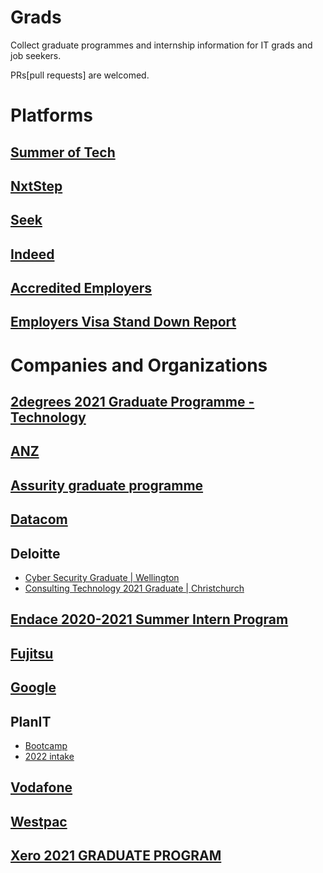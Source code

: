 # Grads
Collect graduate programmes and internship information for IT grads and job seekers.

PRs[pull requests] are welcomed.

# Platforms

## [Summer of Tech](https://summeroftech.co.nz/)

## [NxtStep](https://nxtstep.co.nz/jobs)

## [Seek](https://www.seek.co.nz/graduate-jobs-in-information-communication-technology?sortmode=ListedDate)

## [Indeed](https://nz.indeed.com/Graduate-Programme-jobs)

## [Accredited Employers](https://www.immigration.govt.nz/new-zealand-visas/apply-for-a-visa/tools-and-information/tools/accredited-employers-list)

## [Employers Visa Stand Down Report](https://www.employment.govt.nz/assets/Uploads/employers-visa-stand-down-report.pdf)

# Companies and Organizations

## [2degrees 2021 Graduate Programme - Technology](https://careers.2degreesmobile.co.nz/jobdetails/ajid/2ikK8/2degrees-2021-Graduate-Programme-TECHNOLOGY,34884)

## [ANZ](https://www.anz.co.nz/careers/graduate-programme/)

## [Assurity graduate programme](https://assurity.nz/careers/jobs/auckland-graduate-recruitment-programme-january-2020/)

## [Datacom](https://careers.datacom.co.nz/home/grads)

## Deloitte
- [Cyber Security Graduate | Wellington](https://jobs.lever.co/deloitte/f35e5a0b-e9bd-4f80-8165-d2248109f92e)
- [Consulting Technology 2021 Graduate | Christchurch](https://jobs.lever.co/deloitte/8d0a51af-1786-4412-9536-5caa8cc6295f)

## [Endace 2020-2021 Summer Intern Program](https://www.endace.com/about-us/careers/internships)

## [Fujitsu](https://www.fujitsu.com/nz/about/local/career/graduates/)

## [Google](https://summerofcode.withgoogle.com/)

## PlanIT
- [Bootcamp](https://www.planittesting.com/nz/join-our-team/bootcamp)
- [2022 intake](https://www.seek.co.nz/job/54091167)

## [Vodafone](https://www.vodafone.co.nz/careers/graduate-programme/)

## [Westpac](https://www.westpac.co.nz/who-we-are/careers-at-westpac/our-graduate-programme/choose-a-programme/)

## [Xero 2021 GRADUATE PROGRAM](https://www.xero.com/nz/about/careers/graduate/2021/)
